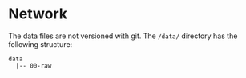 # Network

The data files are not versioned with git. The `/data/` directory has the following structure:

```
data
  |-- 00-raw
```
